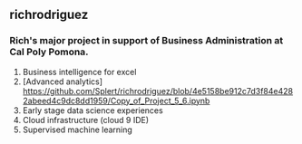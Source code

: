 ## richrodriguez
### Rich's major project in support of Business Administration at Cal Poly Pomona.
1. Business intelligence for excel
2. [Advanced analytics] https://github.com/Splert/richrodriguez/blob/4e5158be912c7d3f84e4282abeed4c9dc8dd1959/Copy_of_Project_5_6.ipynb
3. Early stage data science experiences
4. Cloud infrastructure (cloud 9 IDE)
5. Supervised machine learning

